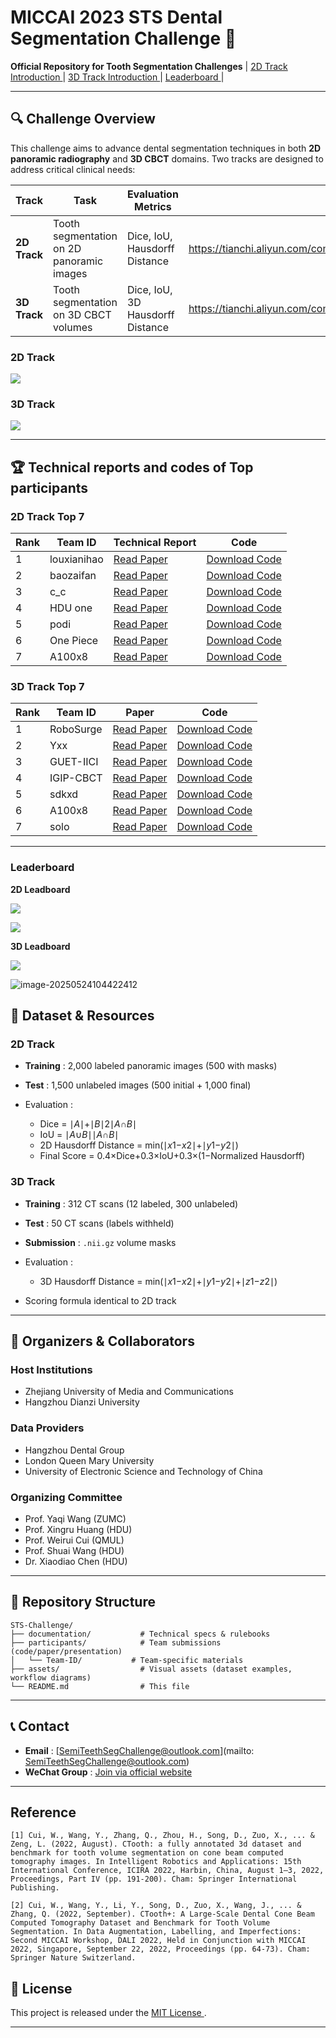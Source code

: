 # MICCAI 2023 STS Dental Segmentation Challenge 🦷

**Official Repository for Tooth Segmentation Challenges**
| [2D Track Introduction ](https://tianchi.aliyun.com/competition/entrance/532086/introduction)| [3D Track Introduction ](https://tianchi.aliyun.com/competition/entrance/532087/introduction)| [Leaderboard ](https://chat.qwen.ai/c/3ef31cf1-b5e3-4656-bced-6b162bb8fb3f#🏆-challenge-leaderboard)|

------

## 🔍 **Challenge Overview**

This challenge aims to advance dental segmentation techniques in both **2D panoramic radiography** and **3D CBCT** domains. Two tracks are designed to address critical clinical needs:

| **Track**    | **Task**                                  | **Evaluation Metrics**           | Link                                                         |
| ------------ | ----------------------------------------- | -------------------------------- | ------------------------------------------------------------ |
| **2D Track** | Tooth segmentation on 2D panoramic images | Dice, IoU, Hausdorff Distance    | https://tianchi.aliyun.com/competition/entrance/532086/rankingList |
| **3D Track** | Tooth segmentation on 3D CBCT volumes     | Dice, IoU, 3D Hausdorff Distance | https://tianchi.aliyun.com/competition/entrance/532087/rankingList |

### 2D Track

![](assets/2D-segmentation.png)

### 3D Track

![](assets/3D-segmemtation.png)

------

## 🏆 **Technical reports and codes of Top participants**

### **2D Track Top 7**

| Rank | Team ID        | Technical Report                                             | Code                                                         |
| ---- | -------------- | ------------------------------------------------------------ | ------------------------------------------------------------ |
| 1    | louxianihao       | [Read Paper](participants/2D-第一名-楼下你好.md)             | [Download Code](https://pan.baidu.com/s/15bVgpJ1juWX3r_rvVaAyeQ?pwd=z2py) |
| 2    | baozaifan     | [Read Paper](participants/2D-第二名-煲仔饭在煲-技术报告.pdf) | [Download Code](https://pan.baidu.com/s/15bVgpJ1juWX3r_rvVaAyeQ?pwd=z2py) |
| 3    | c_c            | [Read Paper](participants/2D-第三名-c_c技术说明(中文).pdf)   | [Download Code](https://pan.baidu.com/s/15bVgpJ1juWX3r_rvVaAyeQ?pwd=z2py) |
| 4    | HDU one       | [Read Paper](participants/2D-第四名-HDU%20NO.1-技术说明.docx) | [Download Code](https://pan.baidu.com/s/15bVgpJ1juWX3r_rvVaAyeQ?pwd=z2py) |
| 5    | podi | [Read Paper](participants/2D-第五名-我一人便可破敌-技术说明.docx) | [Download Code](https://pan.baidu.com/s/15bVgpJ1juWX3r_rvVaAyeQ?pwd=z2py) |
| 6    | One Piece      | [Read Paper](participants/2D-第六名-One%20Piece-技术说明.docx) | [Download Code](https://pan.baidu.com/s/15bVgpJ1juWX3r_rvVaAyeQ?pwd=z2py) |
| 7    | A100x8         | [Read Paper](participants/2D-第七名-A100x8-技术说明.docx)    | [Download Code](https://pan.baidu.com/s/15bVgpJ1juWX3r_rvVaAyeQ?pwd=z2py) |

### **3D Track Top 7**

| Rank | Team ID   | Paper                                                       | Code                                                         |
| ---- | --------- | ----------------------------------------------------------- | ------------------------------------------------------------ |
| 1    | RoboSurge | [Read Paper](participants/3D-第一名-RoboSurge-技术说明.pdf) | [Download Code](https://pan.baidu.com/s/1C3l6fN0Z1G256C6LaDGICQ?pwd=wsje) |
| 2    | Yxx       | [Read Paper](participants/3D-第二名-Yxx-技术说明-中文.pdf)  | [Download Code](https://pan.baidu.com/s/1C3l6fN0Z1G256C6LaDGICQ?pwd=wsje) |
| 3    | GUET-IICI | [Read Paper](participants/3D-3-GUET-IICI-技术说明_中文.pdf) | [Download Code](https://pan.baidu.com/s/1C3l6fN0Z1G256C6LaDGICQ?pwd=wsje) |
| 4    | IGIP-CBCT | [Read Paper](participants/3D-第4名-IGIP-CBCT-技术说明.docx) | [Download Code](https://pan.baidu.com/s/1C3l6fN0Z1G256C6LaDGICQ?pwd=wsje) |
| 5    | sdkxd     | [Read Paper](participants/3D-第五名-sdkxd.docx)             | [Download Code](https://pan.baidu.com/s/1C3l6fN0Z1G256C6LaDGICQ?pwd=wsje) |
| 6    | A100x8    | [Read Paper](participants/3D-第六名-A100x8-技术说明.docx)   | [Download Code](https://pan.baidu.com/s/1C3l6fN0Z1G256C6LaDGICQ?pwd=wsje) |
| 7    | solo      | [Read Paper](participants/3D-第7名-单打独斗-技术说明.docx)  | [Download Code](https://pan.baidu.com/s/1C3l6fN0Z1G256C6LaDGICQ?pwd=wsje) |

------

### Leaderboard

**2D Leadboard**

![](assets/2D-leaderboard.png)

![](assets/2D-leaderboard-1.png)

**3D Leadboard**

![](assets/3D-leadboard.png)

![image-20250524104422412](assets/image-20250524104422412.png)

## 📁 **Dataset & Resources**

### **2D Track**

- **Training** : 2,000 labeled panoramic images (500 with masks)
- **Test** : 1,500 unlabeled images (500 initial + 1,000 final)
- Evaluation :

  - Dice = ∣*A*∣+∣*B*∣2∣*A*∩*B*∣
  - IoU = ∣*A*∪*B*∣∣*A*∩*B*∣
  - 2D Hausdorff Distance = min(∣*x*1−*x*2∣+∣*y*1−*y*2∣)
  - Final Score = 0.4×Dice+0.3×IoU+0.3×(1−Normalized Hausdorff)

### **3D Track**

- **Training** : 312 CT scans (12 labeled, 300 unlabeled)

- **Test** : 50 CT scans (labels withheld)

- **Submission** : `.nii.gz` volume masks

- Evaluation :

  - 3D Hausdorff Distance = min(∣*x*1−*x*2∣+∣*y*1−*y*2∣+∣*z*1−*z*2∣)
- Scoring formula identical to 2D track

------

## 🧾 **Organizers & Collaborators**

### **Host Institutions**

- Zhejiang University of Media and Communications
- Hangzhou Dianzi University

### **Data Providers**

- Hangzhou Dental Group
- London Queen Mary University
- University of Electronic Science and Technology of China

### **Organizing Committee**

- Prof. Yaqi Wang (ZUMC)
- Prof. Xingru Huang (HDU)
- Prof. Weirui Cui (QMUL)
- Prof. Shuai Wang (HDU)
- Dr. Xiaodiao Chen (HDU)

------

## 📂 **Repository Structure**

```
STS-Challenge/
├── documentation/           # Technical specs & rulebooks  
├── participants/            # Team submissions (code/paper/presentation)  
│   └── Team-ID/           # Team-specific materials  
├── assets/                  # Visual assets (dataset examples, workflow diagrams)  
└── README.md                # This file  
```

------

## 📞 **Contact**

- **Email** : [SemiTeethSegChallenge@outlook.com](mailto: SemiTeethSegChallenge@outlook.com)
- **WeChat Group** : [Join via official website](https://tianchi.aliyun.com/competition/entrance/532087/introduction)

------

## Reference 

```
[1] Cui, W., Wang, Y., Zhang, Q., Zhou, H., Song, D., Zuo, X., ... & Zeng, L. (2022, August). CTooth: a fully annotated 3d dataset and benchmark for tooth volume segmentation on cone beam computed tomography images. In Intelligent Robotics and Applications: 15th International Conference, ICIRA 2022, Harbin, China, August 1–3, 2022, Proceedings, Part IV (pp. 191-200). Cham: Springer International Publishing.

[2] Cui, W., Wang, Y., Li, Y., Song, D., Zuo, X., Wang, J., ... & Zhang, Q. (2022, September). CTooth+: A Large-Scale Dental Cone Beam Computed Tomography Dataset and Benchmark for Tooth Volume Segmentation. In Data Augmentation, Labelling, and Imperfections: Second MICCAI Workshop, DALI 2022, Held in Conjunction with MICCAI 2022, Singapore, September 22, 2022, Proceedings (pp. 64-73). Cham: Springer Nature Switzerland.
```



## 📜 **License**

This project is released under the [MIT License ](https://chat.qwen.ai/c/LICENSE).

------


